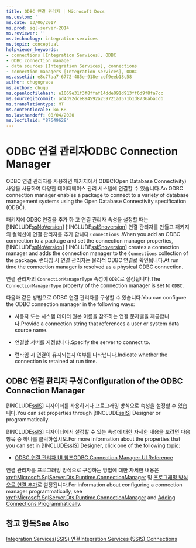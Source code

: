 ```yaml
---
title: ODBC 연결 관리자 | Microsoft Docs
ms.custom: ''
ms.date: 03/06/2017
ms.prod: sql-server-2014
ms.reviewer: ''
ms.technology: integration-services
ms.topic: conceptual
helpviewer_keywords:
- connections [Integration Services], ODBC
- ODBC connection manager
- data sources [Integration Services], connections
- connection managers [Integration Services], ODBC
ms.assetid: e8c77aa7-6772-485e-918e-cef9eeb18c58
author: chugugrace
ms.author: chugu
ms.openlocfilehash: e1069e31f3f8ffaf14dde091d913ff6d9f8fa7cc
ms.sourcegitcommit: ad4d92dce894592a259721a1571b1d8736abacdb
ms.translationtype: MT
ms.contentlocale: ko-KR
ms.lasthandoff: 08/04/2020
ms.locfileid: "87649628"
---
```

# <a name="odbc-connection-manager"></a><span data-ttu-id="82bf2-102">ODBC 연결 관리자</span><span class="sxs-lookup"><span data-stu-id="82bf2-102">ODBC Connection Manager</span></span>
  <span data-ttu-id="82bf2-103">ODBC 연결 관리자를 사용하면 패키지에서 ODBC(Open Database Connectivity) 사양을 사용하여 다양한 데이터베이스 관리 시스템에 연결할 수 있습니다.</span><span class="sxs-lookup"><span data-stu-id="82bf2-103">An ODBC connection manager enables a package to connect to a variety of database management systems using the Open Database Connectivity specification (ODBC).</span></span>  
  
 <span data-ttu-id="82bf2-104">패키지에 ODBC 연결을 추가 하 고 연결 관리자 속성을 설정할 때는 [!INCLUDE[ssNoVersion](../../includes/ssnoversion-md.md)] [!INCLUDE[ssISnoversion](../../includes/ssisnoversion-md.md)] 연결 관리자를 만들고 패키지의 컬렉션에 연결 관리자를 추가 합니다 `Connections` .</span><span class="sxs-lookup"><span data-stu-id="82bf2-104">When you add an ODBC connection to a package and set the connection manager properties, [!INCLUDE[ssNoVersion](../../includes/ssnoversion-md.md)] [!INCLUDE[ssISnoversion](../../includes/ssisnoversion-md.md)] creates a connection manager and adds the connection manager to the `Connections` collection of the package.</span></span> <span data-ttu-id="82bf2-105">런타임 시 연결 관리자는 물리적 ODBC 연결로 확인됩니다.</span><span class="sxs-lookup"><span data-stu-id="82bf2-105">At run time the connection manager is resolved as a physical ODBC connection.</span></span>  
  
 <span data-ttu-id="82bf2-106">연결 관리자의 `ConnectionManagerType` 속성이 `ODBC`로 설정됩니다.</span><span class="sxs-lookup"><span data-stu-id="82bf2-106">The `ConnectionManagerType` property of the connection manager is set to `ODBC`.</span></span>  
  
 <span data-ttu-id="82bf2-107">다음과 같은 방법으로 ODBC 연결 관리자를 구성할 수 있습니다.</span><span class="sxs-lookup"><span data-stu-id="82bf2-107">You can configure the ODBC connection manager in the following ways:</span></span>  
  
-   <span data-ttu-id="82bf2-108">사용자 또는 시스템 데이터 원본 이름을 참조하는 연결 문자열을 제공합니다.</span><span class="sxs-lookup"><span data-stu-id="82bf2-108">Provide a connection string that references a user or system data source name.</span></span>  
  
-   <span data-ttu-id="82bf2-109">연결할 서버를 지정합니다.</span><span class="sxs-lookup"><span data-stu-id="82bf2-109">Specify the server to connect to.</span></span>  
  
-   <span data-ttu-id="82bf2-110">런타임 시 연결이 유지되는지 여부를 나타냅니다.</span><span class="sxs-lookup"><span data-stu-id="82bf2-110">Indicate whether the connection is retained at run time.</span></span>  
  
## <a name="configuration-of-the-odbc-connection-manager"></a><span data-ttu-id="82bf2-111">ODBC 연결 관리자 구성</span><span class="sxs-lookup"><span data-stu-id="82bf2-111">Configuration of the ODBC Connection Manager</span></span>  
 <span data-ttu-id="82bf2-112">[!INCLUDE[ssIS](../../includes/ssis-md.md)] 디자이너를 사용하거나 프로그래밍 방식으로 속성을 설정할 수 있습니다.</span><span class="sxs-lookup"><span data-stu-id="82bf2-112">You can set properties through [!INCLUDE[ssIS](../../includes/ssis-md.md)] Designer or programmatically.</span></span>  
  
 <span data-ttu-id="82bf2-113">[!INCLUDE[ssIS](../../includes/ssis-md.md)] 디자이너에서 설정할 수 있는 속성에 대한 자세한 내용을 보려면 다음 항목 중 하나를 클릭하십시오.</span><span class="sxs-lookup"><span data-stu-id="82bf2-113">For more information about the properties that you can set in [!INCLUDE[ssIS](../../includes/ssis-md.md)] Designer, click one of the following topic:</span></span>  
  
-   [<span data-ttu-id="82bf2-114">ODBC 연결 관리자 UI 참조</span><span class="sxs-lookup"><span data-stu-id="82bf2-114">ODBC Connection Manager UI Reference</span></span>](../odbc-connection-manager-ui-reference.md)  
  
 <span data-ttu-id="82bf2-115">연결 관리자를 프로그래밍 방식으로 구성하는 방법에 대한 자세한 내용은 <xref:Microsoft.SqlServer.Dts.Runtime.ConnectionManager> 및 [프로그래밍 방식으로 연결 추가](../building-packages-programmatically/adding-connections-programmatically.md)로 설정됩니다.</span><span class="sxs-lookup"><span data-stu-id="82bf2-115">For information about configuring a connection manager programmatically, see <xref:Microsoft.SqlServer.Dts.Runtime.ConnectionManager> and [Adding Connections Programmatically](../building-packages-programmatically/adding-connections-programmatically.md).</span></span>  
  
## <a name="see-also"></a><span data-ttu-id="82bf2-116">참고 항목</span><span class="sxs-lookup"><span data-stu-id="82bf2-116">See Also</span></span>  
 [<span data-ttu-id="82bf2-117">Integration Services&#40;SSIS&#41; 연결</span><span class="sxs-lookup"><span data-stu-id="82bf2-117">Integration Services &#40;SSIS&#41; Connections</span></span>](integration-services-ssis-connections.md)  
  
  
